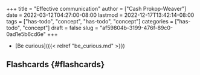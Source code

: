 +++
title = "Effective communication"
author = ["Cash Prokop-Weaver"]
date = 2022-03-12T04:27:00-08:00
lastmod = 2022-12-17T13:42:14-08:00
tags = ["has-todo", "concept", "has-todo", "concept"]
categories = ["has-todo", "concept"]
draft = false
slug = "af59804b-3199-476f-89c0-0ad1e5b6cd6e"
+++

-   [Be curious]({{< relref "be_curious.md" >}})


## Flashcards {#flashcards}
